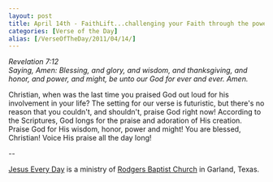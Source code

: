 ```yaml
---
layout: post
title: April 14th - FaithLift...challenging your Faith through the power of
categories: [Verse of the Day]
alias: [/VerseOfTheDay/2011/04/14/]
---
```


_Revelation 7:12  
Saying, Amen: Blessing, and glory, and wisdom, and thanksgiving, and
honor, and power, and might, be unto our God for ever and ever.
Amen._

Christian, when was the last time you praised God out loud for his
involvement in your life? The setting for our verse is futuristic,
but there's no reason that you couldn't, and shouldn't, praise God
right now! According to the Scriptures, God longs for the praise and
adoration of His creation. Praise God for His wisdom, honor, power
and might! You are blessed, Christian! Voice His praise all the day
long!

 --

<a href=http://jesuseveryday.net>Jesus Every Day</a> is a ministry of <a href=http://rodgersbaptist.net>Rodgers Baptist Church</a> in Garland, Texas.
